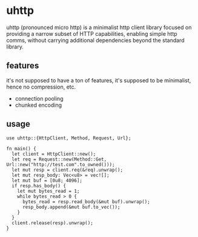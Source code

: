 # uhttp
uhttp (pronounced micro http) is a minimalist http client library focused on providing a narrow subset of HTTP capabilities, enabling simple http comms, without carrying additional dependencies beyond the standard library.

## features
it's not supposed to have a ton of features, it's supposed to be minimalist, hence no compression, etc.
- connection pooling
- chunked encoding

## usage
```
use uhttp::{HttpClient, Method, Request, Url};

fn main() {
  let client = HttpClient::new();
  let req = Request::new(Method::Get, Url::new("http://test.com".to_owned()));
  let mut resp = client.req(&req).unwrap();
  let mut resp_body: Vec<u8> = vec![];
  let mut buf = [0u8; 4096];
  if resp.has_body() {
    let mut bytes_read = 1;
    while bytes_read > 0 {
      bytes_read = resp.read_body(&mut buf).unwrap();
      resp_body.append(&mut buf.to_vec());
    }
  }
  client.release(resp).unwrap();
}
```